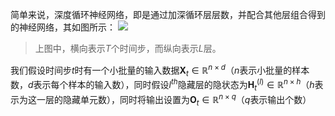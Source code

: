 简单来说，深度循环神经网络，即是通过加深循环层层数，并配合其他层组合得到的神经网络，其如图所示：
![](Pasted%20image%2020230924100606.png|500)
> 上图中，横向表示$T$个时间步，而纵向表示$L$层。

我们假设时间步$t$时有一个小批量的输入数据$\mathbf{X}_t \in \mathbb{R}^{n \times d}$（$n$表示小批量的样本数，$d$表示每个样本的输入数），同时假设$l^{th}$隐藏层的隐状态为$\mathbf{H}_t^{(l)} \in \mathbb{R}^{n \times h}$（$h$表示为这一层的隐藏单元数），同时将输出设置为$\mathbf{O}_t \in \mathbb{R}^{n \times q}$（$q$表示输出个数）
